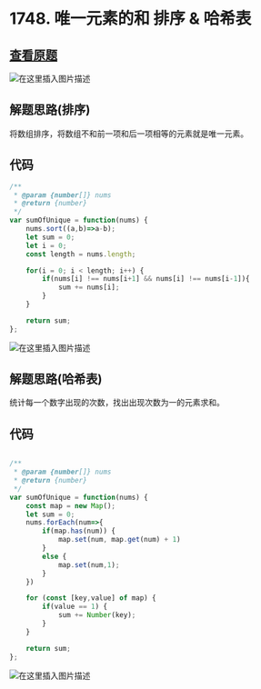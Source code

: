 # 1748. 唯一元素的和 排序 & 哈希表

## [查看原题](https://leetcode-cn.com/problems/sum-of-unique-elements/)
![在这里插入图片描述](https://img-blog.csdnimg.cn/8804e6db1d3c40fb9578ce4a4ac974a3.png?x-oss-process=image/watermark,type_d3F5LXplbmhlaQ,shadow_50,text_Q1NETiBA562xLi4=,size_20,color_FFFFFF,t_70,g_se,x_16)

## 解题思路(排序)

将数组排序，将数组不和前一项和后一项相等的元素就是唯一元素。

## 代码

```js
/**
 * @param {number[]} nums
 * @return {number}
 */
var sumOfUnique = function(nums) {
	nums.sort((a,b)=>a-b);
	let sum = 0;
	let i = 0;
	const length = nums.length;

	for(i = 0; i < length; i++) {
		if(nums[i] !== nums[i+1] && nums[i] !== nums[i-1]){
			sum += nums[i];
		}
	}

	return sum;
};
```
![在这里插入图片描述](https://img-blog.csdnimg.cn/d9c6aff34e764334ad94c530ee1152a7.png?x-oss-process=image/watermark,type_d3F5LXplbmhlaQ,shadow_50,text_Q1NETiBA562xLi4=,size_20,color_FFFFFF,t_70,g_se,x_16)

## 解题思路(哈希表)

统计每一个数字出现的次数，找出出现次数为一的元素求和。


## 代码

```javascript

/**
 * @param {number[]} nums
 * @return {number}
 */
var sumOfUnique = function(nums) {
	const map = new Map();
	let sum = 0;
	nums.forEach(num=>{
		if(map.has(num)) {
			map.set(num, map.get(num) + 1)
		}
		else {
			map.set(num,1);
		}
	})

	for (const [key,value] of map) {
		if(value == 1) {
			sum += Number(key);
		}
	}

	return sum;
};

```

![在这里插入图片描述](https://img-blog.csdnimg.cn/b55b0a3d73154910b60c75f3fd9bc186.png?x-oss-process=image/watermark,type_d3F5LXplbmhlaQ,shadow_50,text_Q1NETiBA562xLi4=,size_20,color_FFFFFF,t_70,g_se,x_16)
